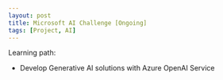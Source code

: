 ```yaml
---
layout: post
title: Microsoft AI Challenge [Ongoing]
tags: [Project, AI]
---
```


Learning path:

* Develop Generative AI solutions with Azure OpenAI Service
